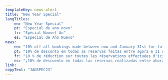```yaml
---
templateKey: news-alert
title: "New Year Special"
langTitles:
    en: "New Year Special"
    pt: "Especial de ano novo"
    fr: "Spécial Nouvel An"
    es: "Especial de Año Nuevo"
news: 
    en: "10% off all bookings made between now and January 31st for full payment bookings for any dates during 2023 with code: JANSPEC23"
    pt: "10% de desconto em todas as reservas feitas entre agora e 31 de janeiro para reservas de pagamento integral para qualquer data durante 2023 com o código: JANSPEC23"
    fr: "10 % de réduction sur toutes les réservations effectuées d'ici le 31 janvier pour les réservations avec paiement intégral pour toutes les dates en 2023 avec le code: JANSPEC23"
    es: "¡10% de descuento en todas las reservas realizadas entre ahora y el 31 de enero para reservas de pago completo para cualquier fecha durante 2023 con código: JANSPEC23"
link: 
copyText: "JANSPEC23"
---
```

